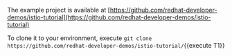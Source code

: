 The example project is available at [https://github.com/redhat-developer-demos/istio-tutorial](https://github.com/redhat-developer-demos/istio-tutorial)

To clone it to your environment, execute `git clone https://github.com/redhat-developer-demos/istio-tutorial/`{{execute T1}}


